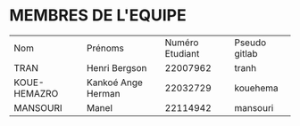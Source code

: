 # MEMBRES DE L'EQUIPE
| | | | |
|---|---|---|---|
| Nom | Prénoms | Numéro Etudiant | Pseudo gitlab |
| TRAN | Henri Bergson | 22007962 | tranh |
| KOUE-HEMAZRO | Kankoé Ange Herman | 22032729 | kouehema |
| MANSOURI | Manel | 22114942 | mansouri |
